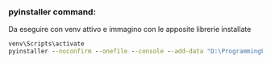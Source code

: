 ### pyinstaller command:
Da eseguire con venv attivo e immagino con le apposite librerie installate
```cmd
venv\Scripts\activate
pyinstaller --noconfirm --onefile --console --add-data "D:\ProgrammingFolder\Python\MassimizzazioneCosti_GEP\venv\Lib\site-packages\pulp;pulp/"  "LocalInterface.py"
```